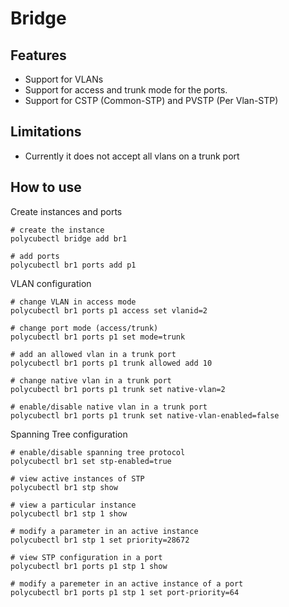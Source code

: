 # Bridge

## Features


- Support for VLANs
- Support for access and trunk mode for the ports.
- Support for CSTP (Common-STP) and PVSTP (Per Vlan-STP)

## Limitations


- Currently it does not accept all vlans on a trunk port

## How to use


Create instances and ports

```
# create the instance
polycubectl bridge add br1

# add ports
polycubectl br1 ports add p1
```

VLAN configuration

```
# change VLAN in access mode
polycubectl br1 ports p1 access set vlanid=2
    
# change port mode (access/trunk)
polycubectl br1 ports p1 set mode=trunk
    
# add an allowed vlan in a trunk port
polycubectl br1 ports p1 trunk allowed add 10

# change native vlan in a trunk port
polycubectl br1 ports p1 trunk set native-vlan=2

# enable/disable native vlan in a trunk port
polycubectl br1 ports p1 trunk set native-vlan-enabled=false
```

Spanning Tree configuration

```
# enable/disable spanning tree protocol
polycubectl br1 set stp-enabled=true

# view active instances of STP
polycubectl br1 stp show

# view a particular instance
polycubectl br1 stp 1 show

# modify a parameter in an active instance
polycubectl br1 stp 1 set priority=28672

# view STP configuration in a port
polycubectl br1 ports p1 stp 1 show

# modify a paremeter in an active instance of a port
polycubectl br1 ports p1 stp 1 set port-priority=64
```

